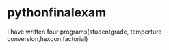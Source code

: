 # pythonfinalexam
I have written four programs(studentgrade, temperture conversion,hexgon,factorial)
